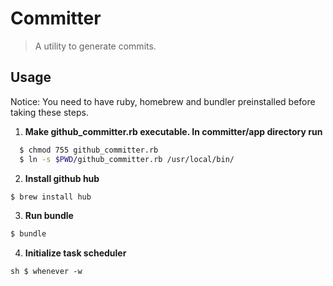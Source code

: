 # Committer

> A utility to generate commits.

## Usage

Notice: You need to have ruby, homebrew and bundler preinstalled before taking these steps.

1. **Make github_committer.rb executable. In committer/app directory run**

```sh
  $ chmod 755 github_committer.rb
  $ ln -s $PWD/github_committer.rb /usr/local/bin/
```

2. **Install github hub**

```sh
$ brew install hub
```

3. **Run bundle**

```sh
$ bundle
```

4. **Initialize task scheduler**

``sh
$ whenever -w
``
